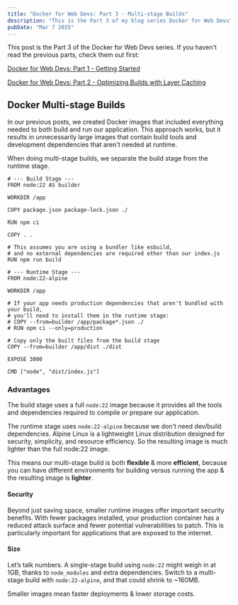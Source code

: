 ```yaml
---
title: "Docker for Web Devs: Part 3 - Multi-stage Builds"
description: "This is the Part 3 of my blog series Docker for Web Devs"
pubDate: "Mar 7 2025"
---
```


This post is the Part 3 of the Docker for Web Devs series. If you haven't read the previous parts, check them out first:

[Docker for Web Devs: Part 1 - Getting Started](/blog/docker-for-webdevs-part-1/)

[Docker for Web Devs: Part 2 - Optimizing Builds with Layer Caching](/blog/docker-for-webdevs-part-2/)

## Docker Multi-stage Builds

In our previous posts, we created Docker images that included everything needed to both build and run our application. This approach works, but it results in unnecessarily large images that contain build tools and development dependencies that aren't needed at runtime.

When doing multi-stage builds, we separate the build stage from the runtime stage.

```docker
# --- Build Stage ---
FROM node:22 AS builder

WORKDIR /app

COPY package.json package-lock.json ./

RUN npm ci

COPY . .

# This assumes you are using a bundler like esbuild, 
# and no external dependencies are required other than our index.js
RUN npm run build

# --- Runtime Stage ---
FROM node:22-alpine

WORKDIR /app

# If your app needs production dependencies that aren't bundled with your build,
# you'll need to install them in the runtime stage:
# COPY --from=builder /app/package*.json ./
# RUN npm ci --only=production

# Copy only the built files from the build stage
COPY --from=builder /app/dist ./dist

EXPOSE 3000

CMD ["node", "dist/index.js"]
```

### Advantages

The build stage uses a full `node:22` image because it provides all the tools and dependencies required to compile or prepare our application. 

The runtime stage uses `node:22-alpine` because we don't need dev/build dependencies. Alpine Linux is a lightweight Linux distribution designed for security, simplicity, and resource efficiency. So the resulting image is much lighter than the full node:22 image.

This means our multi-stage build is both **flexible** & more **efficient**, because you can have different environments for building versus running the app & the resulting image is **lighter**.

#### Security
Beyond just saving space, smaller runtime images offer important security benefits. With fewer packages installed, your production container has a reduced attack surface and fewer potential vulnerabilities to patch. This is particularly important for applications that are exposed to the internet.

#### Size
Let’s talk numbers. A single-stage build using `node:22` might weigh in at 1GB, thanks to `node_modules` and extra dependencies. Switch to a multi-stage build with `node:22-alpine`, and that could shrink to ~160MB. 

Smaller images mean faster deployments & lower storage costs.


